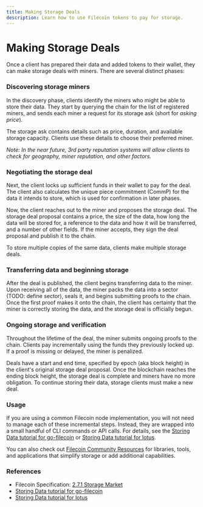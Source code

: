 ```yaml
---
title: Making Storage Deals
description: Learn how to use Filecoin tokens to pay for storage.
---
```


# Making Storage Deals

Once a client has prepared their data and added tokens to their wallet, they can make storage deals with miners. There are several distinct phases:

### Discovering storage miners

In the discovery phase, clients identify the miners who might be able to store their data. They start by querying the chain for the list of registered miners, and sends each miner a request for its storage ask (short for *asking price*).

The storage ask contains details such as price, duration, and available storage capacity. Clients use these details to choose their preferred miner.

*Note: In the near future, 3rd party reputation systems will allow clients to check for geography, miner reputation, and other factors.*

### Negotiating the storage deal

Next, the client locks up sufficient funds in their wallet to pay for the deal. The client also calculates the unique piece commitment (CommP) for the data it intends to store, which is used for confirmation in later phases.

Now, the client reaches out to the miner and proposes the storage deal. The storage deal proposal contains a price, the size of the data, how long the data will be stored for, a reference to the data and how it will be transferred, and a number of other fields. If the miner accepts, they sign the deal proposal and publish it to the chain.

To store multiple copies of the same data, clients make multiple storage deals.

### Transferring data and beginning storage

After the deal is published, the client begins transferring data to the miner. Upon receiving all of the data, the miner packs the data into a sector (TODO: define sector), seals it, and begins submitting proofs to the chain. Once the first proof makes it onto the chain, the client has certainty that the miner is correctly storing the data, and the storage deal is officially begun.

### Ongoing storage and verification

Throughout the lifetime of the deal, the miner submits ongoing proofs to the chain. Clients pay incrementally using the funds they previously locked up. If a proof is missing or delayed, the miner is penalized.

Deals have a start and end time, specified by epoch (aka block height) in the client's original storage deal proposal. Once the blockchain reaches the ending block height, the storage deal is complete and miners have no more obligation. To continue storing their data, storage clients must make a new deal.

### Usage

If you are using a common Filecoin node implementation, you will not need to manage each of these incremental steps. Instead, they are wrapped into a small handful of CLI commands or API calls. For details, see the [Storing Data tutorial for go-filecoin](https://docs.filecoin.io/go-filecoin-tutorial/Storing-on-Filecoin.html#table-of-contents) or [Storing Data tutorial for lotus](https://lotu.sh/en+storing-data).

You can also check out [Filecoin Community Resources](https://github.com/filecoin-project/docs/wiki#community-resources) for libraries, tools, and applications that simplify storage or add additional capabilities.

### References

- Filecoin Specification: [2.7.1 Storage Market](https://filecoin-project.github.io/specs/#systems__filecoin_markets__storage_market)
- [Storing Data tutorial for go-filecoin](https://docs.filecoin.io/go-filecoin-tutorial/Storing-on-Filecoin.html#table-of-contents)
- [Storing Data tutorial for lotus](https://lotu.sh/en+storing-data)
